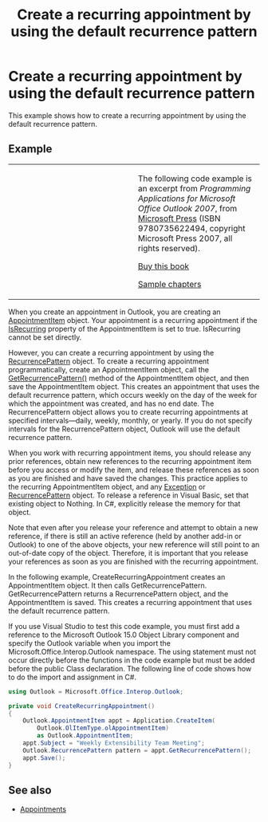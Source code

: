 ﻿---
title: Create a recurring appointment by using the default recurrence pattern
TOCTitle: Create a recurring appointment by using the default recurrence pattern
ms:assetid: 157bf1ae-2efe-4783-99ea-606722dde204
ms:mtpsurl: https://msdn.microsoft.com/en-us/library/Ff184589(v=office.15)
ms:contentKeyID: 55119809
ms.date: 07/24/2014
mtps_version: v=office.15
---

# Create a recurring appointment by using the default recurrence pattern

This example shows how to create a recurring appointment by using the default recurrence pattern.

## Example

<table>
<colgroup>
<col style="width: 50%" />
<col style="width: 50%" />
</colgroup>
<tbody>
<tr class="odd">
<td><p></p></td>
<td><p>The following code example is an excerpt from <em>Programming Applications for Microsoft Office Outlook 2007</em>, from <a href="http://www.microsoft.com/learning/books/default.mspx">Microsoft Press</a> (ISBN 9780735622494, copyright Microsoft Press 2007, all rights reserved).</p>
<p><a href="http://www.amazon.com/gp/product/0735622493?ie=utf8%26tag=msmsdn-20%26linkcode=as2%26camp=1789%26creative=9325%26creativeasin=0735622493">Buy this book</a></p>
<p><a href="https://msdn.microsoft.com/en-us/library/cc513844(v=office.15)">Sample chapters</a></p></td>
</tr>
</tbody>
</table>


When you create an appointment in Outlook, you are creating an [AppointmentItem](https://msdn.microsoft.com/en-us/library/bb645611\(v=office.15\)) object. Your appointment is a recurring appointment if the [IsRecurring](https://msdn.microsoft.com/en-us/library/bb609491\(v=office.15\)) property of the AppointmentItem is set to true. IsRecurring cannot be set directly. 

However, you can create a recurring appointment by using the [RecurrencePattern](https://msdn.microsoft.com/en-us/library/bb608903\(v=office.15\)) object. To create a recurring appointment programmatically, create an AppointmentItem object, call the [GetRecurrencePattern()](https://msdn.microsoft.com/en-us/library/bb652582\(v=office.15\)) method of the AppointmentItem object, and then save the AppointmentItem object. This creates an appointment that uses the default recurrence pattern, which occurs weekly on the day of the week for which the appointment was created, and has no end date. The RecurrencePattern object allows you to create recurring appointments at specified intervals—daily, weekly, monthly, or yearly. If you do not specify intervals for the RecurrencePattern object, Outlook will use the default recurrence pattern.

When you work with recurring appointment items, you should release any prior references, obtain new references to the recurring appointment item before you access or modify the item, and release these references as soon as you are finished and have saved the changes. This practice applies to the recurring AppointmentItem object, and any [Exception](https://msdn.microsoft.com/en-us/library/bb610440\(v=office.15\)) or [RecurrencePattern](https://msdn.microsoft.com/en-us/library/bb608903\(v=office.15\)) object. To release a reference in Visual Basic, set that existing object to Nothing. In C\#, explicitly release the memory for that object.

Note that even after you release your reference and attempt to obtain a new reference, if there is still an active reference (held by another add-in or Outlook) to one of the above objects, your new reference will still point to an out-of-date copy of the object. Therefore, it is important that you release your references as soon as you are finished with the recurring appointment.

In the following example, CreateRecurringAppointment creates an AppointmentItem object. It then calls GetRecurrencePattern. GetRecurrencePattern returns a RecurrencePattern object, and the AppointmentItem is saved. This creates a recurring appointment that uses the default recurrence pattern.

If you use Visual Studio to test this code example, you must first add a reference to the Microsoft Outlook 15.0 Object Library component and specify the Outlook variable when you import the Microsoft.Office.Interop.Outlook namespace. The using statement must not occur directly before the functions in the code example but must be added before the public Class declaration. The following line of code shows how to do the import and assignment in C\#.

```csharp
using Outlook = Microsoft.Office.Interop.Outlook;
```

```csharp
private void CreateRecurringAppointment()
{
    Outlook.AppointmentItem appt = Application.CreateItem(
        Outlook.OlItemType.olAppointmentItem)
        as Outlook.AppointmentItem;
    appt.Subject = "Weekly Extensibility Team Meeting";
    Outlook.RecurrencePattern pattern = appt.GetRecurrencePattern();
    appt.Save();
}
```

## See also

- [Appointments](appointments.md)

